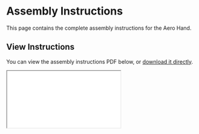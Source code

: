 # Assembly Instructions

This page contains the complete assembly instructions for the Aero Hand.

## View Instructions

You can view the assembly instructions PDF below, or [download it directly](./Assembly_Instructions.pdf).

<div style={{position: 'relative', width: '100%', height: '800px', border: '1px solid #ccc', borderRadius: '4px', overflow: 'hidden'}}>
  <iframe
    src={require('./Assembly_Instructions.pdf').default}
    style={{width: '100%', height: '100%', border: 'none'}}
    title="Assembly Instructions PDF"
  />
</div>

## Download

If the embedded viewer doesn't work in your browser, you can [download the PDF file here](./Assembly_Instructions.pdf).

---

:::tip
If you have any questions during assembly, please reach out to our community on [Discord](https://discord.gg/eRAzPMCm).
:::

